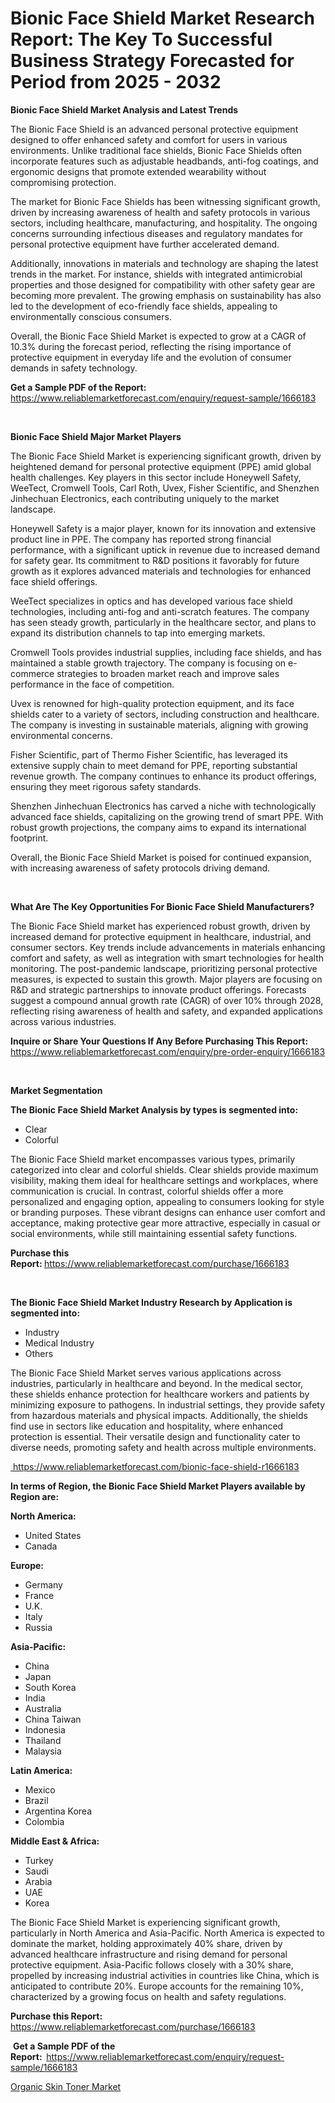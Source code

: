 <p><h1>Bionic Face Shield Market Research Report: The Key To Successful Business Strategy Forecasted for Period from 2025 - 2032</h1></p><p><strong>Bionic Face Shield Market Analysis and Latest Trends</strong></p>
<p><p>The Bionic Face Shield is an advanced personal protective equipment designed to offer enhanced safety and comfort for users in various environments. Unlike traditional face shields, Bionic Face Shields often incorporate features such as adjustable headbands, anti-fog coatings, and ergonomic designs that promote extended wearability without compromising protection. </p><p>The market for Bionic Face Shields has been witnessing significant growth, driven by increasing awareness of health and safety protocols in various sectors, including healthcare, manufacturing, and hospitality. The ongoing concerns surrounding infectious diseases and regulatory mandates for personal protective equipment have further accelerated demand. </p><p>Additionally, innovations in materials and technology are shaping the latest trends in the market. For instance, shields with integrated antimicrobial properties and those designed for compatibility with other safety gear are becoming more prevalent. The growing emphasis on sustainability has also led to the development of eco-friendly face shields, appealing to environmentally conscious consumers. </p><p>Overall, the Bionic Face Shield Market is expected to grow at a CAGR of 10.3% during the forecast period, reflecting the rising importance of protective equipment in everyday life and the evolution of consumer demands in safety technology.</p></p>
<p><strong>Get a Sample PDF of the Report:&nbsp;</strong> <a href="https://www.reliablemarketforecast.com/enquiry/request-sample/1666183?utm_campaign=3069&utm_medium=2&utm_source=Github&utm_content=ia&utm_term=04042025&utm_id=bionic-face-shield">https://www.reliablemarketforecast.com/enquiry/request-sample/1666183</a></p>
<p>&nbsp;</p>
<p><strong>Bionic Face Shield Major Market Players</strong></p>
<p><p>The Bionic Face Shield Market is experiencing significant growth, driven by heightened demand for personal protective equipment (PPE) amid global health challenges. Key players in this sector include Honeywell Safety, WeeTect, Cromwell Tools, Carl Roth, Uvex, Fisher Scientific, and Shenzhen Jinhechuan Electronics, each contributing uniquely to the market landscape.</p><p>Honeywell Safety is a major player, known for its innovation and extensive product line in PPE. The company has reported strong financial performance, with a significant uptick in revenue due to increased demand for safety gear. Its commitment to R&D positions it favorably for future growth as it explores advanced materials and technologies for enhanced face shield offerings.</p><p>WeeTect specializes in optics and has developed various face shield technologies, including anti-fog and anti-scratch features. The company has seen steady growth, particularly in the healthcare sector, and plans to expand its distribution channels to tap into emerging markets.</p><p>Cromwell Tools provides industrial supplies, including face shields, and has maintained a stable growth trajectory. The company is focusing on e-commerce strategies to broaden market reach and improve sales performance in the face of competition.</p><p>Uvex is renowned for high-quality protection equipment, and its face shields cater to a variety of sectors, including construction and healthcare. The company is investing in sustainable materials, aligning with growing environmental concerns.</p><p>Fisher Scientific, part of Thermo Fisher Scientific, has leveraged its extensive supply chain to meet demand for PPE, reporting substantial revenue growth. The company continues to enhance its product offerings, ensuring they meet rigorous safety standards.</p><p>Shenzhen Jinhechuan Electronics has carved a niche with technologically advanced face shields, capitalizing on the growing trend of smart PPE. With robust growth projections, the company aims to expand its international footprint.</p><p>Overall, the Bionic Face Shield Market is poised for continued expansion, with increasing awareness of safety protocols driving demand.</p></p>
<p>&nbsp;</p>
<p><strong>What Are The Key Opportunities For Bionic Face Shield Manufacturers?</strong></p>
<p><p>The Bionic Face Shield market has experienced robust growth, driven by increased demand for protective equipment in healthcare, industrial, and consumer sectors. Key trends include advancements in materials enhancing comfort and safety, as well as integration with smart technologies for health monitoring. The post-pandemic landscape, prioritizing personal protective measures, is expected to sustain this growth. Major players are focusing on R&D and strategic partnerships to innovate product offerings. Forecasts suggest a compound annual growth rate (CAGR) of over 10% through 2028, reflecting rising awareness of health and safety, and expanded applications across various industries.</p></p>
<p><strong>Inquire or Share Your Questions If Any Before Purchasing This Report:</strong> <a href="https://www.reliablemarketforecast.com/enquiry/pre-order-enquiry/1666183?utm_campaign=3069&utm_medium=2&utm_source=Github&utm_content=ia&utm_term=04042025&utm_id=bionic-face-shield">https://www.reliablemarketforecast.com/enquiry/pre-order-enquiry/1666183</a></p>
<p>&nbsp;</p>
<p><strong>Market Segmentation</strong></p>
<p><strong>The Bionic Face Shield Market Analysis by types is segmented into:</strong></p>
<p><ul><li>Clear</li><li>Colorful</li></ul></p>
<p><p>The Bionic Face Shield market encompasses various types, primarily categorized into clear and colorful shields. Clear shields provide maximum visibility, making them ideal for healthcare settings and workplaces, where communication is crucial. In contrast, colorful shields offer a more personalized and engaging option, appealing to consumers looking for style or branding purposes. These vibrant designs can enhance user comfort and acceptance, making protective gear more attractive, especially in casual or social environments, while still maintaining essential safety functions.</p></p>
<p><strong>Purchase this Report:&nbsp;</strong><a href="https://www.reliablemarketforecast.com/purchase/1666183?utm_campaign=3069&utm_medium=2&utm_source=Github&utm_content=ia&utm_term=04042025&utm_id=bionic-face-shield">https://www.reliablemarketforecast.com/purchase/1666183</a></p>
<p>&nbsp;</p>
<p><strong>The Bionic Face Shield Market Industry Research by Application is segmented into:</strong></p>
<p><ul><li>Industry</li><li>Medical Industry</li><li>Others</li></ul></p>
<p><p>The Bionic Face Shield Market serves various applications across industries, particularly in healthcare and beyond. In the medical sector, these shields enhance protection for healthcare workers and patients by minimizing exposure to pathogens. In industrial settings, they provide safety from hazardous materials and physical impacts. Additionally, the shields find use in sectors like education and hospitality, where enhanced protection is essential. Their versatile design and functionality cater to diverse needs, promoting safety and health across multiple environments.</p></p>
<p><a href="https://www.reliablemarketforecast.com/bionic-face-shield-r1666183?utm_campaign=3069&utm_medium=2&utm_source=Github&utm_content=ia&utm_term=04042025&utm_id=bionic-face-shield">&nbsp;https://www.reliablemarketforecast.com/bionic-face-shield-r1666183</a></p>
<p><strong>In terms of Region, the Bionic Face Shield Market Players available by Region are:</strong></p>
<p>
    <p> <strong> North America: </strong>
        <ul>
            <li>United States</li>
            <li>Canada</li>
        </ul>
        </p> 
    <p> <strong> Europe: </strong>
        <ul>
            <li>Germany</li>
            <li>France</li>
            <li>U.K.</li>
            <li>Italy</li>
            <li>Russia</li>
        </ul>
        </p> 
    <p> <strong> Asia-Pacific: </strong>
        <ul>
            <li>China</li>
            <li>Japan</li>
            <li>South Korea</li>
            <li>India</li>
            <li>Australia</li>
            <li>China Taiwan</li>
            <li>Indonesia</li>
            <li>Thailand</li>
            <li>Malaysia</li>
        </ul>
        </p> 
    <p> <strong> Latin America: </strong>
        <ul>
            <li>Mexico</li>
            <li>Brazil</li>
            <li>Argentina Korea</li>
            <li>Colombia</li>
        </ul>
        </p> 
    <p> <strong> Middle East & Africa: </strong>
        <ul>
            <li>Turkey</li>
            <li>Saudi</li>
            <li>Arabia</li>
            <li>UAE</li>
            <li>Korea</li>
        </ul>
    </p>
    </p>
<p><p>The Bionic Face Shield Market is experiencing significant growth, particularly in North America and Asia-Pacific. North America is expected to dominate the market, holding approximately 40% share, driven by advanced healthcare infrastructure and rising demand for personal protective equipment. Asia-Pacific follows closely with a 30% share, propelled by increasing industrial activities in countries like China, which is anticipated to contribute 20%. Europe accounts for the remaining 10%, characterized by a growing focus on health and safety regulations.</p></p>
<p><strong>Purchase this Report: </strong><a href="https://www.reliablemarketforecast.com/purchase/1666183?utm_campaign=3069&utm_medium=2&utm_source=Github&utm_content=ia&utm_term=04042025&utm_id=bionic-face-shield">https://www.reliablemarketforecast.com/purchase/1666183</a></p>
<p>&nbsp;<strong>Get a Sample PDF of the Report:&nbsp;&nbsp;</strong><a href="https://www.reliablemarketforecast.com/enquiry/request-sample/1666183?utm_campaign=3069&utm_medium=2&utm_source=Github&utm_content=ia&utm_term=04042025&utm_id=bionic-face-shield">https://www.reliablemarketforecast.com/enquiry/request-sample/1666183</a></p>
<p><strong></strong></p>
<p><p><a href="https://github.com/dailyspunj47/Market-Research-Report-List-1/blob/main/organic-skin-toner-market.md?utm_campaign=3069&utm_medium=2&utm_source=Github&utm_content=ia&utm_term=04042025&utm_id=bionic-face-shield">Organic Skin Toner Market</a></p></p>